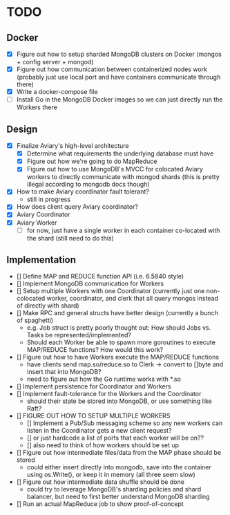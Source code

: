 # TODO

## Docker

- [x] Figure out how to setup sharded MongoDB clusters on Docker (mongos + config server + mongod)
- [x] Figure out how communication between containerized nodes work (probably just use local port and have containers communicate through there)
- [x] Write a docker-compose file
- [ ] Install Go in the MongoDB Docker images so we can just directly run the Workers there

## Design

- [x] Finalize Aviary's high-level architecture
  - [x] Determine what requirements the underlying database must have
  - [x] Figure out how we're going to do MapReduce
  - [x] Figure out how to use MongoDB's MVCC for colocated Aviary workers to directly communicate with mongod shards (this is pretty illegal according to mongodb docs though)
- [x] How to make Aviary coordinator fault tolerant?
  - still in progress
- [x] How does client query Aviary coordinator?
- [x] Aviary Coordinator
- [x] Aviary Worker
  - [ ] for now, just have a single worker in each container co-located with the shard (still need to do this)

## Implementation

- [] Define MAP and REDUCE function API (i.e. 6.5840 style)
- [] Implement MongoDB communication for Workers
- [] Setup multiple Workers with one Coordinator (currently just one non-colocated worker, coordinator, and clerk that all query mongos instead of directly with shard)
- [] Make RPC and general structs have better design (currently a bunch of spaghetti)
  - e.g. Job struct is pretty poorly thought out: How should Jobs vs. Tasks be represented/implemented?
  - Should each Worker be able to spawn more goroutines to execute MAP/REDUCE functions? How would this work?
- [] Figure out how to have Workers execute the MAP/REDUCE functions
  - have clients send map.so/reduce.so to Clerk -> convert to []byte and insert that into MongoDB?
  - need to figure out how the Go runtime works with *.so
- [] Implement persistence for Coordinator and Workers
- [] Implement fault-tolerance for the Workers and the Coordinator
  - should their state be stored into MongoDB, or use something like Raft?
- [] FIGURE OUT HOW TO SETUP MULTIPLE WORKERS
  - [] Implement a Pub/Sub messaging scheme so any new workers can listen in the Coordinator gets a new client request?
  - [] or just hardcode a list of ports that each worker will be on??
  - [] also need to think of how workers should be set up
- [] Figure out how intermediate files/data from the MAP phase should be stored
  - could either insert directly into mongodb, save into the container using os.Write(), or keep it in memory (all three seem slow)
- [] Figure out how intermediate data shuffle should be done
  - could try to leverage MongoDB's sharding policies and shard balancer, but need to first better understand MongoDB sharding
- [] Run an actual MapReduce job to show proof-of-concept
